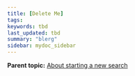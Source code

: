 ```yaml
---
title: [Delete Me]
tags:
keywords: tbd
last_updated: tbd
summary: "blerg"
sidebar: mydoc_sidebar
---
```


**Parent topic:** [About starting a new search](../../../pages/end_user_guide/end_user_search/about_starting_a_new_search.html)
